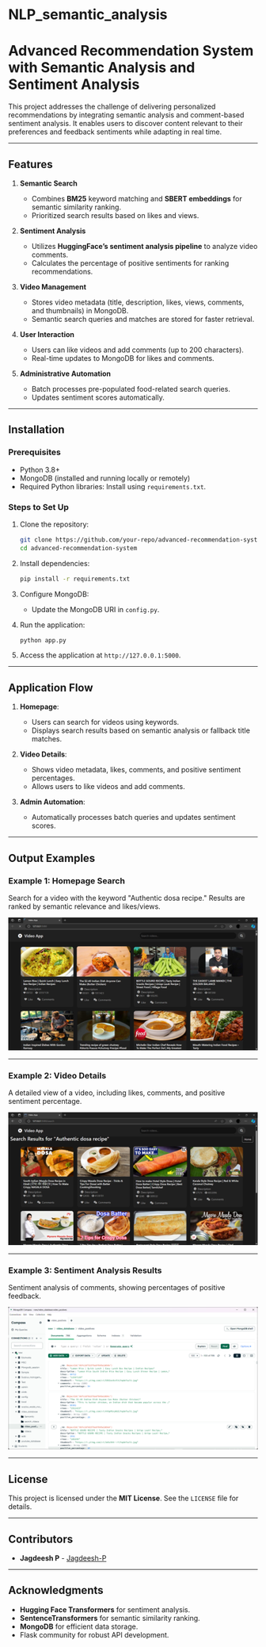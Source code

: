 # NLP_semantic_analysis

# Advanced Recommendation System with Semantic Analysis and Sentiment Analysis  

This project addresses the challenge of delivering personalized recommendations by integrating semantic analysis and comment-based sentiment analysis. It enables users to discover content relevant to their preferences and feedback sentiments while adapting in real time.

---

## Features  

1. **Semantic Search**  
   - Combines **BM25** keyword matching and **SBERT embeddings** for semantic similarity ranking.  
   - Prioritized search results based on likes and views.  

2. **Sentiment Analysis**  
   - Utilizes **HuggingFace’s sentiment analysis pipeline** to analyze video comments.  
   - Calculates the percentage of positive sentiments for ranking recommendations.  

3. **Video Management**  
   - Stores video metadata (title, description, likes, views, comments, and thumbnails) in MongoDB.  
   - Semantic search queries and matches are stored for faster retrieval.  

4. **User Interaction**  
   - Users can like videos and add comments (up to 200 characters).  
   - Real-time updates to MongoDB for likes and comments.  

5. **Administrative Automation**  
   - Batch processes pre-populated food-related search queries.  
   - Updates sentiment scores automatically.  

---

## Installation  

### Prerequisites  
- Python 3.8+  
- MongoDB (installed and running locally or remotely)  
- Required Python libraries: Install using `requirements.txt`.  

### Steps to Set Up  

1. Clone the repository:  
   ```bash  
   git clone https://github.com/your-repo/advanced-recommendation-system.git  
   cd advanced-recommendation-system  
   ```  

2. Install dependencies:  
   ```bash  
   pip install -r requirements.txt  
   ```  

3. Configure MongoDB:  
   - Update the MongoDB URI in `config.py`.  

4. Run the application:  
   ```bash  
   python app.py  
   ```  

5. Access the application at `http://127.0.0.1:5000`.  

---

## Application Flow  

1. **Homepage**:  
   - Users can search for videos using keywords.  
   - Displays search results based on semantic analysis or fallback title matches.  

2. **Video Details**:  
   - Shows video metadata, likes, comments, and positive sentiment percentages.  
   - Allows users to like videos and add comments.  

3. **Admin Automation**:  
   - Automatically processes batch queries and updates sentiment scores.  

---

## Output Examples  

### Example 1: Homepage Search  
Search for a video with the keyword "Authentic dosa recipe." Results are ranked by semantic relevance and likes/views.  

![Search Results](home.png)  

---

### Example 2: Video Details  
A detailed view of a video, including likes, comments, and positive sentiment percentage.  

![Video Details](search.png)  

---

### Example 3: Sentiment Analysis Results  
Sentiment analysis of comments, showing percentages of positive feedback.  

![Sentiment Analysis](mongo.png)  

---

## License  

This project is licensed under the **MIT License**. See the `LICENSE` file for details.  

---

## Contributors  

- **Jagdeesh P** - [Jagdeesh-P](https://github.com/Jagdeesh-P)  


---

## Acknowledgments  

- **Hugging Face Transformers** for sentiment analysis.  
- **SentenceTransformers** for semantic similarity ranking.  
- **MongoDB** for efficient data storage.  
- Flask community for robust API development.  

